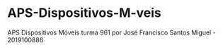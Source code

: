 # APS-Dispositivos-M-veis
APS Dispositivos Móveis turma 961 por José Francisco Santos Miguel - 2019100886
